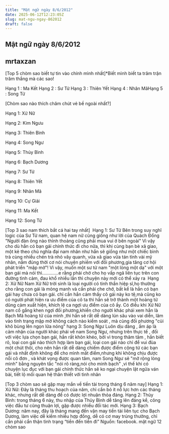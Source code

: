 ```yaml
---
title: "Mật ngữ ngày 8/6/2012"
date: 2025-06-12T12:23:05Z
slug: mat-ngu-ngay-862012
draft: false
---
```


## Mật ngữ ngày 8/6/2012

## mrtaxzan

[Top 5 chòm sao biết tự tin vào chính mình nhất]​*Biết mình biết ta trăm trận trăm thắng mà các sao!​ 

 
Hạng 1 : Ma Kết​ 
Hạng 2 : Sư Tử​ ​Hạng 3 : Thiên Yết​ ​Hạng 4 : Nhân Mã​ ​Hạng 5 : Song Tử​ 
 
 
[Chòm sao nào thích chăm chút vẻ bề ngoài nhất?]
 

 
 Hạng 1: Xử Nữ 

 Hạng 2: Kim Ngưu 

 Hạng 3: Thiên Bình 

Hạng 4: Song Ngư

Hạng 5: Thủy Bình 

Hạng 6: Bạch Dương 

Hạng 7: Sư Tử 

Hạng 8: Thiên Yết

Hạng 9: Nhân Mã 

Hạng 10: Cự Giải

Hạng 11: Ma Kết 

Hạng 12: Song Tử

 
[Top 3 sao nam thích bắt cá hai tay nhất]​ ​​ ​Hạng 1: Sư Tử​ ​Bên trong suy nghĩ logic của Sư Tử nam, quan hệ nam nữ cũng giống như lời của Quách Đổng "Người đàn ông nào thỉnh thoảng cũng phải mua vui ở bên ngoài" Vì vậy cho dù hắn có bạn gái chính thức đi cho nữa, thì khi cùng bạn bè xã giao, một kẻ theo chủ nghĩa đại nam nhân như hắn sẽ giống như một chiếc bình trà cùng nhiều chén trà nhỏ vây quanh, vừa xã giao vừa tán tỉnh vài mỹ nhân, nắm đúng thời cơ nói chuyện phiếm với đối phương,gia tăng cơ hội phát triển "mập mờ"! Vì vậy, muốn một sư tử nam "một lòng một dạ" với một bạn gái mà nói thì.............e rằng phải chờ cho họ vấp ngã liên tục trên con đường tình cảm, đau khổ nhiều lần thì chuyện này mới có thể xảy ra​ ​ ​Hạng 2: Xử Nữ​ ​Nam Xử Nữ trời sinh là loại người có tinh thần hiệp sĩ,họ thường cho rằng con gái là mỏng manh và cần phải che chở, bất kể là hắn có bạn gái hay chưa có bạn gái. chỉ cần hắn cảm thấy cô gái này ko tệ,mà cũng ko có người phát hiện ra ưu điểm của cô ta thì hắn sẽ trở thành một hoàng tử dũng cảm xuất hiện, khích lệ ca ngợi ưu điểm của cô ấy. Có điều khi Xử Nữ nam cố gắng khen ngợi đối phương,khiến cho người khác phái xem hắn là Bạch Mã hoàng tử của mình ,thì hắn sẽ rất dễ dàng lún sâu vào vai diễn, lâm vào tình trạng mập mờ không cách nào kiểm soát , mà cùng đối phương "củi khô bùng lên ngọn lửa nóng"​ ​hạng 3: Song Ngư​ ​Luôn dịu dàng , ấm áp là cảm nhận của người khác phái về nam Song Ngư, nhưng trên thực tế , đối với việc lựa chọn bạn gái, hắn rất khôn khéo, bởi vì trong thâm tâm , hắn biết rõ, loại con gái nào thích hợp làm bạn gái, loại con gái nào chỉ để vui đùa một chút thôi, cho nên hắn rất dễ dàng chiếm được điểm cộng từ các bạn gái và nhất định không để cho mình mất điểm,nhưng khi không chịu được nỗi cô đơn , và khát vọng được quan tâm, nam Song Ngư sẽ "mở rộng lòng mình" bằng nguyên tắc "nói rõ ràng,nói cho minh bạch" ,vì thế khi có chuyện lục đục với bạn gái chính thức hắn sẽ ko ngại chuyện lật ngửa ván bài, tiết lộ mối quan hệ thân thiết với tình nhân​ 
 
[Top 3 chòm sao sẽ gặp may mắn về tiền tài trong tháng 6 năm nay]​ ​​ ​Hạng 1: Xử Nữ: Đây là tháng thu hoạch của năm, chỉ cần bỏ ít nỗ lực hơn các tháng khác, nhưng rất dễ dàng để có được lợi nhuận thỏa đáng.​ ​Hạng 2: Thủy Bình: trong tháng 6 này, thu nhập của Thủy Bình dễ tăng lên đáng kể, công việc đầu tư cũng thuận lợi, gặp được nhiều đối tác mới.​ ​Hạng 3: Bạch Dương: năm nay, đây là tháng mang đến vận may tiền tài liên tục cho Bạch Dương, làm việc dễ kiếm nhiều hợp đồng, dễ có cơ may trúng thưởng, chỉ cần phải cẩn thận tình trạng “tiền đến tiền đi”​ 
Nguồn: facebook. mật ngữ 12 chòm sao​